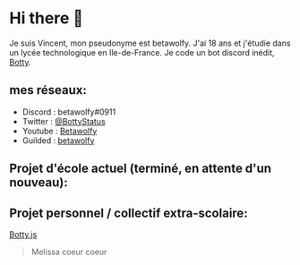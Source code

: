 # Hi there 👋

Je suis Vincent, mon pseudonyme est betawolfy. J'ai 18 ans et j'étudie dans un lycée technologique en Ile-de-France.
Je code un bot discord inédit, [Botty](https://github.com/Betawolfy/botty.js).

## mes réseaux: 

- Discord : betawolfy#0911
- Twitter : [@BottyStatus](https://twitter.com/BottyStatus)
- Youtube : [Betawolfy](https://www.youtube.com/channel/UCXfLHVYfkRJrO7G6DdFTFGA)
- Guilded : [betawolfy](https://www.guilded.gg/betawolfy)

## Projet d'école actuel (terminé, en attente d'un nouveau): 

## Projet personnel / collectif extra-scolaire: 

[Botty.js](https://github.com/Betawolfy/botty.js)

> Melissa coeur coeur
